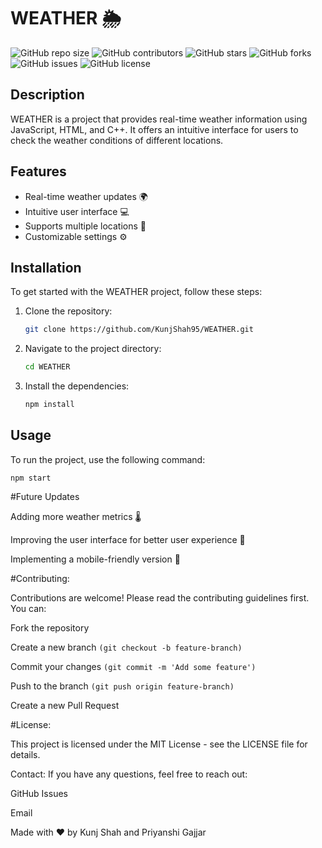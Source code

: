 # WEATHER 🌦️

![GitHub repo size](https://img.shields.io/github/repo-size/KunjShah95/WEATHER)
![GitHub contributors](https://img.shields.io/github/contributors/KunjShah95/WEATHER)
![GitHub stars](https://img.shields.io/github/stars/KunjShah95/WEATHER?style=social)
![GitHub forks](https://img.shields.io/github/forks/KunjShah95/WEATHER?style=social)
![GitHub issues](https://img.shields.io/github/issues/KunjShah95/WEATHER)
![GitHub license](https://img.shields.io/github/license/KunjShah95/WEATHER)

## Description
WEATHER is a project that provides real-time weather information using JavaScript, HTML, and C++. It offers an intuitive interface for users to check the weather conditions of different locations.

## Features
- Real-time weather updates 🌍
- Intuitive user interface 💻
- Supports multiple locations 📍
- Customizable settings ⚙️

## Installation
To get started with the WEATHER project, follow these steps:

1. Clone the repository:
    ```bash
    git clone https://github.com/KunjShah95/WEATHER.git
    ```
2. Navigate to the project directory:
    ```bash
    cd WEATHER
    ```
3. Install the dependencies:
    ```bash
    npm install
    ```

## Usage
To run the project, use the following command:
```
npm start
```

#Future Updates

Adding more weather metrics 🌡️

Improving the user interface for better user experience 🎨

Implementing a mobile-friendly version 📱

#Contributing:

Contributions are welcome! Please read the contributing guidelines first. You can:

Fork the repository

Create a new branch `(git checkout -b feature-branch)`

Commit your changes `(git commit -m 'Add some feature')`

Push to the branch `(git push origin feature-branch)`

Create a new Pull Request

#License:

This project is licensed under the MIT License - see the LICENSE file for details.

Contact:
If you have any questions, feel free to reach out:

GitHub Issues

Email

Made with ❤️ by Kunj Shah and Priyanshi Gajjar
